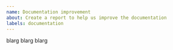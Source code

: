 ```yaml
---
name: Documentation improvement
about: Create a report to help us improve the documentation
labels: documentation
---
```


blarg blarg blarg
